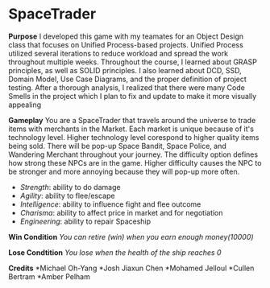 # SpaceTrader

**Purpose**
I developed this game with my teamates for an Object Design class that focuses on Unified Process-based projects.
Unified Process utilized several iterations to reduce workload and spread the work throughout multiple weeks.
Throughout the course, I learned about GRASP principles, as well as SOLID principles. I also learned about DCD, SSD, Domain Model, Use Case Diagrams, and the proper definition of project testing.
After a thorough analysis, I realized that there were many Code Smells in the project which I plan to fix and update to make it more visually appealing

**Gameplay**
You are a SpaceTrader that travels around the universe to trade items with merchants in the Market. Each market is unique because of it's technology level. Higher technology level corespond to higher quality items being sold. There will be pop-up Space Bandit, Space Police, and Wandering Merchant throughout your journey. The difficulty option defines how strong these NPCs are in the game. Higher difficulty causes the NPC to be stronger and more annoying because they will pop-up more often. 
+ *Strength*: ability to do damage
+ *Agility*: ability to flee/escape
+ *Intelligence*: ability to influence fight and flee outcome
+ *Charisma*: ability to affect price in market and for negotiation
+ *Engineering*: ability to repair Spaceship

**Win Condition**
*You can retire (win) when you earn enough money(10000)*

**Lose Condtition**
*You lose when the health of the ship reaches 0*



**Credits**
*Michael Oh-Yang
*Josh Jiaxun Chen
*Mohamed Jelloul
*Cullen Bertram 
*Amber Pelham

